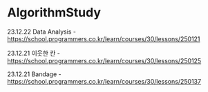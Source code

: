 # AlgorithmStudy
23.12.22 Data Analysis - https://school.programmers.co.kr/learn/courses/30/lessons/250121

23.12.21 이웃한 칸 - https://school.programmers.co.kr/learn/courses/30/lessons/250125

23.12.21 Bandage - https://school.programmers.co.kr/learn/courses/30/lessons/250137

